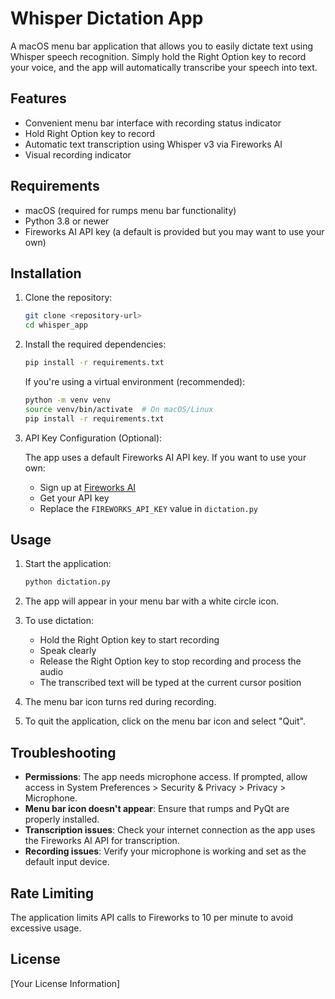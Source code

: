 # Whisper Dictation App

A macOS menu bar application that allows you to easily dictate text using Whisper speech recognition. Simply hold the Right Option key to record your voice, and the app will automatically transcribe your speech into text.

## Features

- Convenient menu bar interface with recording status indicator
- Hold Right Option key to record
- Automatic text transcription using Whisper v3 via Fireworks AI
- Visual recording indicator

## Requirements

- macOS (required for rumps menu bar functionality)
- Python 3.8 or newer
- Fireworks AI API key (a default is provided but you may want to use your own)

## Installation

1. Clone the repository:
   ```bash
   git clone <repository-url>
   cd whisper_app
   ```

2. Install the required dependencies:
   ```bash
   pip install -r requirements.txt
   ```

   If you're using a virtual environment (recommended):
   ```bash
   python -m venv venv
   source venv/bin/activate  # On macOS/Linux
   pip install -r requirements.txt
   ```

3. API Key Configuration (Optional):
   
   The app uses a default Fireworks AI API key. If you want to use your own:
   - Sign up at [Fireworks AI](https://fireworks.ai/)
   - Get your API key
   - Replace the `FIREWORKS_API_KEY` value in `dictation.py`

## Usage

1. Start the application:
   ```bash
   python dictation.py
   ```

2. The app will appear in your menu bar with a white circle icon.

3. To use dictation:
   - Hold the Right Option key to start recording
   - Speak clearly
   - Release the Right Option key to stop recording and process the audio
   - The transcribed text will be typed at the current cursor position

4. The menu bar icon turns red during recording.

5. To quit the application, click on the menu bar icon and select "Quit".

## Troubleshooting

- **Permissions**: The app needs microphone access. If prompted, allow access in System Preferences > Security & Privacy > Privacy > Microphone.
- **Menu bar icon doesn't appear**: Ensure that rumps and PyQt are properly installed.
- **Transcription issues**: Check your internet connection as the app uses the Fireworks AI API for transcription.
- **Recording issues**: Verify your microphone is working and set as the default input device.

## Rate Limiting

The application limits API calls to Fireworks to 10 per minute to avoid excessive usage.

## License

[Your License Information] 